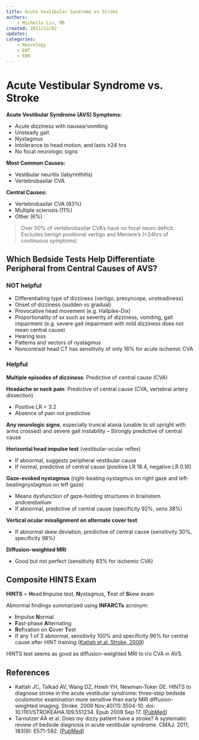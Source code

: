 ```yaml
---
title: Acute Vestibular Syndrome vs Stroke
authors:
    - Michelle Lin, MD
created: 2011/12/02
updates:
categories:
    - Neurology
    - ENT
    - EBM
---
```


# Acute Vestibular Syndrome vs. Stroke

**Acute Vestibular Syndrome (AVS) Symptoms:**

- Acute dizziness with nausea/vomiting
- Unsteady gait
- Nystagmus
- Intolerance to head motion, and lasts &ge;24 hrs
- No focal neurologic signs

**Most Common Causes:**

- Vestibular neuritis (labyrinthitis)
- Vertebrobasilar CVA 

**Central Causes:**

- Vertebrobasilar CVA (83%)
- Multiple sclerosis (11%)
- Other (6%) 

> Over 50% of vertebrobasilar CVA’s have no focal neuro deficit.
> Excludes benign positional vertigo and Meniere’s (&lt;24hrs of continuous symptoms)

## Which Bedside Tests Help Differentiate Peripheral from Central Causes of AVS? 

### NOT helpful

- Differentiating type of dizziness (vertigo, presyncope, unsteadiness)
- Onset of dizziness (sudden vs gradual)
- Provocative head movement (e.g. Hallpike-Dix)
- Proportionality of sx such as severity of dizziness, vomiting, gait impairment (e.g. severe gait impairment with mild dizziness does not mean central cause)
- Hearing loss
- Patterns and vectors of nystagmus
- Noncontrast head CT has sensitivity of only 16% for acute ischemic CVA

### Helpful

**Multiple episodes of dizziness**: Predictive of central cause (CVA)

**Headache or neck pain**: Predictive of central cause (CVA, vertebral artery dissection)

- Positive LR = 3.2
- Absence of pain not predictive

**Any neurologic signs**, especially truncal ataxia (unable to sit upright with arms crossed) and severe gait instability 
– Strongly predictive of central cause

**Horizontal head impulse test** (vestibular-ocular reflex)

- If abnormal, suggests peripheral vestibular cause
- If normal, predictive of central cause (positive LR 18.4, negative LR 0.16)

**Gaze-evoked nystagmus** (right-beating nystagmus on right gaze and left-beatingnystagmus on left gaze)

- Means dysfunction of gaze-holding structures in brainstem andcerebellum
- If abnormal, predictive of central cause (specificity 92%, sens 38%) 

**Vertical ocular misalignment on alternate cover test**

- If abnormal skew deviation, predictive of central cause (sensitivity 30%, specificity 98%)

**Diffusion-weighted MRI**

- Good but not perfect (sensitivity 83% for ischemic CVA)

## Composite HINTS Exam

**HINTS** = **H**ead **I**mpulse test, **N**ystagmus, **T**est of **S**kew exam

Abnormal findings summarized using **INFARCTs** acronym:

- **I**mpulse **N**ormal 
- **F**ast-phase **A**lternating 
- **R**efixation on **C**over **T**est 
- If any 1 of 3 abnormal, sensitivity 100% and specificity 96% for central cause after HINT training ([Kattah et al. Stroke, 2009](https://www.ncbi.nlm.nih.gov/pubmed/?term=19762709))

HINTS test seems as good as diffusion-weighted MRI to r/o CVA in AVS. 

## References

- Kattah JC, Talkad AV, Wang DZ, Hsieh YH, Newman-Toker DE. HINTS to diagnose stroke in the acute vestibular syndrome: three-step bedside oculomotor examination more sensitive than early MRI diffusion-weighted imaging. Stroke. 2009 Nov;40(11):3504-10. doi: 10.1161/STROKEAHA.109.551234. Epub 2009 Sep 17. [[PubMed](https://www.ncbi.nlm.nih.gov/pubmed/?term=19762709)]
- Tarnutzer AA et al. Does my dizzy patient have a stroke? A systematic review of bedside diagnosis in acute vestibular syndrome. CMAJ. 2011; 183(9): E571-592. [[PubMed](https://www.ncbi.nlm.nih.gov/pubmed/?term=21576300)]
